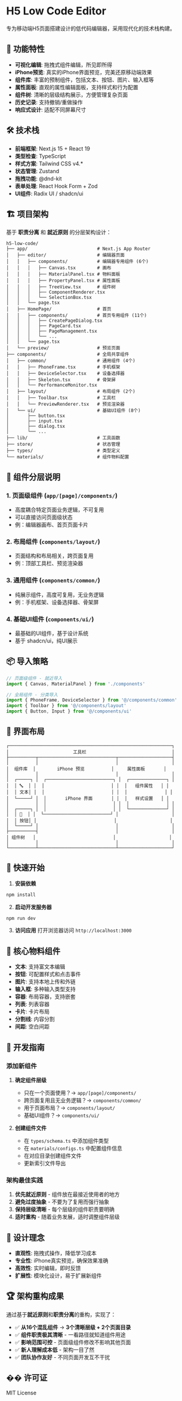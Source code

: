 # H5 Low Code Editor

专为移动端H5页面搭建设计的低代码编辑器，采用现代化的技术栈构建。

## 🚀 功能特性

- **可视化编辑**: 拖拽式组件编辑，所见即所得
- **iPhone预览**: 真实的iPhone界面预览，完美还原移动端效果
- **组件库**: 丰富的预制组件，包括文本、按钮、图片、输入框等
- **属性面板**: 直观的属性编辑面板，支持样式和行为配置
- **组件树**: 清晰的层级结构展示，方便管理复杂页面
- **历史记录**: 支持撤销/重做操作
- **响应式设计**: 适配不同屏幕尺寸

## 🛠️ 技术栈

- **前端框架**: Next.js 15 + React 19
- **类型检查**: TypeScript
- **样式方案**: Tailwind CSS v4.*
- **状态管理**: Zustand
- **拖拽功能**: @dnd-kit
- **表单处理**: React Hook Form + Zod
- **UI组件**: Radix UI / shadcn/ui

## 🏗️ 项目架构

基于 **职责分离** 和 **就近原则** 的分层架构设计：

```
h5-low-code/
├── app/                          # Next.js App Router
│   ├── editor/                   # 编辑器页面
│   │   ├── components/           # 编辑器专用组件 (6个)
│   │   │   ├── Canvas.tsx        # 画布
│   │   │   ├── MaterialPanel.tsx # 物料面板
│   │   │   ├── PropertyPanel.tsx # 属性面板
│   │   │   ├── TreeView.tsx      # 组件树
│   │   │   ├── ComponentRenderer.tsx
│   │   │   └── SelectionBox.tsx
│   │   └── page.tsx
│   ├── HomePage/                 # 首页
│   │   ├── components/           # 首页专用组件 (11个)
│   │   │   ├── CreatePageDialog.tsx
│   │   │   ├── PageCard.tsx
│   │   │   ├── PageManagement.tsx
│   │   │   └── ...
│   │   └── page.tsx
│   └── preview/                  # 预览页面
├── components/                   # 全局共享组件
│   ├── common/                   # 通用组件 (4个)
│   │   ├── PhoneFrame.tsx        # 手机框架
│   │   ├── DeviceSelector.tsx    # 设备选择器
│   │   ├── Skeleton.tsx          # 骨架屏
│   │   └── PerformanceMonitor.tsx
│   ├── layout/                   # 布局组件 (2个)
│   │   ├── Toolbar.tsx           # 工具栏
│   │   └── PreviewRenderer.tsx   # 预览渲染器
│   └── ui/                       # 基础UI组件 (8个)
│       ├── button.tsx
│       ├── input.tsx
│       ├── dialog.tsx
│       └── ...
├── lib/                          # 工具函数
├── store/                        # 状态管理
├── types/                        # 类型定义
└── materials/                    # 组件物料配置
```

## 🎯 组件分层说明

### 1. **页面级组件** (`app/[page]/components/`)
- 高度耦合特定页面业务逻辑，不可复用
- 可以直接访问页面级状态
- 例：编辑器画布、首页页面卡片

### 2. **布局组件** (`components/layout/`)
- 页面结构和布局相关，跨页面复用
- 例：顶部工具栏、预览渲染器

### 3. **通用组件** (`components/common/`)
- 纯展示组件，高度可复用，无业务逻辑
- 例：手机框架、设备选择器、骨架屏

### 4. **基础UI组件** (`components/ui/`)
- 最基础的UI组件，基于设计系统
- 基于 shadcn/ui，纯UI展示

## 📦 导入策略

```typescript
// 页面级组件 - 就近导入
import { Canvas, MaterialPanel } from './components'

// 全局组件 - 分类导入
import { PhoneFrame, DeviceSelector } from '@/components/common'
import { Toolbar } from '@/components/layout'
import { Button, Input } from '@/components/ui'
```

## 📱 界面布局

```
┌─────────────────────────────────────────────────────────────┐
│                        工具栏                                │
├──────────┬─────────────────────────────┬────────────────────┤
│          │                             │                    │
│  组件库  │        iPhone 预览          │     属性面板       │
│          │                             │                    │
│  ┌─────┐ │  ┌─────────────────────────┐ │  ┌──────────────┐ │
│  │ 🔤  │ │  │                         │ │  │   组件属性   │ │
│  │ 文本│ │  │                         │ │  │              │ │
│  └─────┘ │  │       iPhone 界面       │ │  │   样式设置   │ │
│          │  │                         │ │  │              │ │
│  ┌─────┐ │  │                         │ │  └──────────────┘ │
│  │ 🔘  │ │  └─────────────────────────┘ │                    │
│  │ 按钮│ │                             │                    │
│  └─────┘ │                             │                    │
├──────────┤                             │                    │
│ 组件树   │                             │                    │
│          │                             │                    │
└──────────┴─────────────────────────────┴────────────────────┘
```

## 🚀 快速开始

1. **安装依赖**
```bash
npm install
```

2. **启动开发服务器**
```bash
npm run dev
```

3. **访问应用**
打开浏览器访问 `http://localhost:3000`

## 🎨 核心物料组件

- **文本**: 支持富文本编辑
- **按钮**: 可配置样式和点击事件
- **图片**: 支持本地上传和外链
- **输入框**: 多种输入类型支持
- **容器**: 布局容器，支持嵌套
- **列表**: 列表容器
- **卡片**: 卡片布局
- **分割线**: 内容分割
- **间距**: 空白间距

## 🔧 开发指南

### 添加新组件

1. **确定组件层级**
   - 只在一个页面使用？→ `app/[page]/components/`
   - 跨页面复用且无业务逻辑？→ `components/common/`
   - 用于页面布局？→ `components/layout/`
   - 基础UI组件？→ `components/ui/`

2. **创建组件文件**
   - 在 `types/schema.ts` 中添加组件类型
   - 在 `materials/configs.ts` 中配置组件信息
   - 在对应目录创建组件文件
   - 更新索引文件导出

### 架构最佳实践

1. **优先就近原则** - 组件放在最接近使用者的地方
2. **避免过度抽象** - 不要为了复用而强行抽象
3. **保持层级清晰** - 每个层级的组件职责要明确
4. **适时重构** - 随着业务发展，适时调整组件层级

## 🎯 设计理念

- **直观性**: 拖拽式操作，降低学习成本
- **专业性**: iPhone真实预览，确保效果准确
- **高效性**: 实时编辑，即时反馈
- **扩展性**: 模块化设计，易于扩展新组件

## 🏆 架构重构成果

通过基于**就近原则**和**职责分离**的重构，实现了：

- ✅ **从16个混乱组件** → **3个清晰层级 + 2个页面目录**
- ✅ **组件职责极其清晰** - 一看路径就知道组件用途
- ✅ **影响范围可控** - 页面级组件修改不影响其他页面
- ✅ **新人理解成本低** - 架构一目了然
- ✅ **团队协作友好** - 不同页面开发互不干扰

## �� 许可证

MIT License 